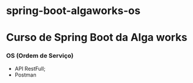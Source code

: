 # spring-boot-algaworks-os

# Curso de Spring Boot da Alga works 

### OS (Ordem de Serviço)

* API RestFull;
* Postman
